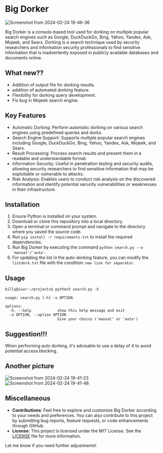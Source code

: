 # Big Dorker
![Screenshot from 2024-02-24 19-46-36](https://github.com/ICWR-TEAM/BigDorker/assets/45759837/ea190d4d-8cc8-4013-bc42-905d029f2a3c)

Big Dorker is a console-based tool used for dorking on multiple popular search engines such as Google, DuckDuckGo, Bing, Yahoo, Yandex, Ask, Mojeek, and Searx. Dorking is a search technique used by security researchers and information security professionals to find sensitive information that is inadvertently exposed in publicly available databases and documents online.

## What new??
- Addition of output file for dorking results.
- addition of automated dorking feature.
- Flexibility for dorking query development.
- Fix bug in Mojeek search engine.

## Key Features

- Automatic Dorking: Perform automatic dorking on various search engines using predefined queries and dorks.
- Search Engine Support: Supports multiple popular search engines including Google, DuckDuckGo, Bing, Yahoo, Yandex, Ask, Mojeek, and Searx.
- Result Processing: Process search results and present them in a readable and understandable format.
- Information Security: Useful in penetration testing and security audits, allowing security researchers to find sensitive information that may be exploitable or vulnerable to attacks.
- Risk Analysis: Enables users to conduct risk analysis on the discovered information and identify potential security vulnerabilities or weaknesses in their infrastructure.

## Installation

1. Ensure Python is installed on your system.
2. Download or clone this repository into a local directory.
3. Open a terminal or command prompt and navigate to the directory where you saved the source code.
4. Run `pip install -r requirements.txt` to install the required dependencies.
5. Run Big Dorker by executing the command `python search.py --o 'manual'/'auto'`.
6. For updating the list in the auto-dorking feature, you can modify the ```listdork.txt``` file with the condition: ```new line for separator```.

## Usage

```
billy@icwr:~/projects$ python3 search.py -h

usage: search.py [-h] -o OPTION

options:
  -h, --help            show this help message and exit
  -o OPTION, --option OPTION
                        Give your choice ('manual' or 'auto')

```


## Suggestion!!!

When performing auto dorking, it's advisable to use a delay of 4 to avoid potential access blocking.

## Another picture
![Screenshot from 2024-02-24 19-41-23](https://github.com/ICWR-TEAM/BigDorker/assets/45759837/78c11fa8-7b12-41bb-90fe-1735eeb38190)
![Screenshot from 2024-02-24 19-41-48](https://github.com/ICWR-TEAM/BigDorker/assets/45759837/d6356b7a-b43e-4bd5-ac82-6c43f3cc0465)

## Miscellaneous

- **Contributions**: Feel free to explore and customize Big Dorker according to your needs and preferences. You can also contribute to this project by submitting bug reports, feature requests, or code enhancements through GitHub.
- **License**: This project is licensed under the MIT License. See the [LICENSE](LICENSE) file for more information.

Let me know if you need further adjustments!
